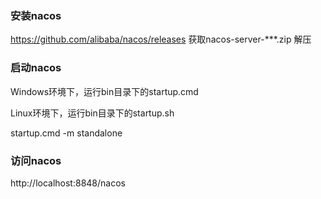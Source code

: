 ### 安装nacos
https://github.com/alibaba/nacos/releases
获取nacos-server-***.zip  解压

### 启动nacos
Windows环境下，运行bin目录下的startup.cmd

Linux环境下，运行bin目录下的startup.sh

startup.cmd -m standalone

### 访问nacos
http://localhost:8848/nacos

